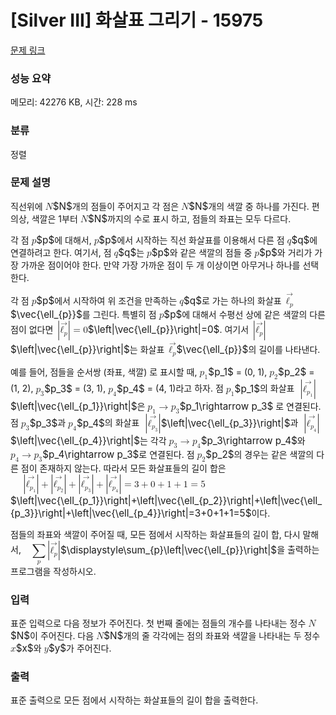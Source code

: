 # [Silver III] 화살표 그리기 - 15975 

[문제 링크](https://www.acmicpc.net/problem/15975) 

### 성능 요약

메모리: 42276 KB, 시간: 228 ms

### 분류

정렬

### 문제 설명

<p>직선위에 <mjx-container class="MathJax" jax="CHTML" style="font-size: 109%; position: relative;"><mjx-math class="MJX-TEX" aria-hidden="true"><mjx-mi class="mjx-i"><mjx-c class="mjx-c1D441 TEX-I"></mjx-c></mjx-mi></mjx-math><mjx-assistive-mml unselectable="on" display="inline"><math xmlns="http://www.w3.org/1998/Math/MathML"><mi>N</mi></math></mjx-assistive-mml><span aria-hidden="true" class="no-mathjax mjx-copytext">$N$</span></mjx-container>개의 점들이 주어지고 각 점은 <mjx-container class="MathJax" jax="CHTML" style="font-size: 109%; position: relative;"><mjx-math class="MJX-TEX" aria-hidden="true"><mjx-mi class="mjx-i"><mjx-c class="mjx-c1D441 TEX-I"></mjx-c></mjx-mi></mjx-math><mjx-assistive-mml unselectable="on" display="inline"><math xmlns="http://www.w3.org/1998/Math/MathML"><mi>N</mi></math></mjx-assistive-mml><span aria-hidden="true" class="no-mathjax mjx-copytext">$N$</span></mjx-container>개의 색깔 중 하나를 가진다. 편의상, 색깔은 1부터 <mjx-container class="MathJax" jax="CHTML" style="font-size: 109%; position: relative;"><mjx-math class="MJX-TEX" aria-hidden="true"><mjx-mi class="mjx-i"><mjx-c class="mjx-c1D441 TEX-I"></mjx-c></mjx-mi></mjx-math><mjx-assistive-mml unselectable="on" display="inline"><math xmlns="http://www.w3.org/1998/Math/MathML"><mi>N</mi></math></mjx-assistive-mml><span aria-hidden="true" class="no-mathjax mjx-copytext">$N$</span></mjx-container>까지의 수로 표시 하고, 점들의 좌표는 모두 다르다.</p>

<p>각 점 <mjx-container class="MathJax" jax="CHTML" style="font-size: 109%; position: relative;"><mjx-math class="MJX-TEX" aria-hidden="true"><mjx-mi class="mjx-i"><mjx-c class="mjx-c1D45D TEX-I"></mjx-c></mjx-mi></mjx-math><mjx-assistive-mml unselectable="on" display="inline"><math xmlns="http://www.w3.org/1998/Math/MathML"><mi>p</mi></math></mjx-assistive-mml><span aria-hidden="true" class="no-mathjax mjx-copytext">$p$</span></mjx-container>에 대해서, <mjx-container class="MathJax" jax="CHTML" style="font-size: 109%; position: relative;"><mjx-math class="MJX-TEX" aria-hidden="true"><mjx-mi class="mjx-i"><mjx-c class="mjx-c1D45D TEX-I"></mjx-c></mjx-mi></mjx-math><mjx-assistive-mml unselectable="on" display="inline"><math xmlns="http://www.w3.org/1998/Math/MathML"><mi>p</mi></math></mjx-assistive-mml><span aria-hidden="true" class="no-mathjax mjx-copytext">$p$</span></mjx-container>에서 시작하는 직선 화살표를 이용해서 다른 점 <mjx-container class="MathJax" jax="CHTML" style="font-size: 109%; position: relative;"><mjx-math class="MJX-TEX" aria-hidden="true"><mjx-mi class="mjx-i"><mjx-c class="mjx-c1D45E TEX-I"></mjx-c></mjx-mi></mjx-math><mjx-assistive-mml unselectable="on" display="inline"><math xmlns="http://www.w3.org/1998/Math/MathML"><mi>q</mi></math></mjx-assistive-mml><span aria-hidden="true" class="no-mathjax mjx-copytext">$q$</span></mjx-container>에 연결하려고 한다. 여기서, 점 <mjx-container class="MathJax" jax="CHTML" style="font-size: 109%; position: relative;"><mjx-math class="MJX-TEX" aria-hidden="true"><mjx-mi class="mjx-i"><mjx-c class="mjx-c1D45E TEX-I"></mjx-c></mjx-mi></mjx-math><mjx-assistive-mml unselectable="on" display="inline"><math xmlns="http://www.w3.org/1998/Math/MathML"><mi>q</mi></math></mjx-assistive-mml><span aria-hidden="true" class="no-mathjax mjx-copytext">$q$</span></mjx-container>는 <mjx-container class="MathJax" jax="CHTML" style="font-size: 109%; position: relative;"><mjx-math class="MJX-TEX" aria-hidden="true"><mjx-mi class="mjx-i"><mjx-c class="mjx-c1D45D TEX-I"></mjx-c></mjx-mi></mjx-math><mjx-assistive-mml unselectable="on" display="inline"><math xmlns="http://www.w3.org/1998/Math/MathML"><mi>p</mi></math></mjx-assistive-mml><span aria-hidden="true" class="no-mathjax mjx-copytext">$p$</span></mjx-container>와 같은 색깔의 점들 중 <mjx-container class="MathJax" jax="CHTML" style="font-size: 109%; position: relative;"><mjx-math class="MJX-TEX" aria-hidden="true"><mjx-mi class="mjx-i"><mjx-c class="mjx-c1D45D TEX-I"></mjx-c></mjx-mi></mjx-math><mjx-assistive-mml unselectable="on" display="inline"><math xmlns="http://www.w3.org/1998/Math/MathML"><mi>p</mi></math></mjx-assistive-mml><span aria-hidden="true" class="no-mathjax mjx-copytext">$p$</span></mjx-container>와 거리가 가장 가까운 점이어야 한다. 만약 가장 가까운 점이 두 개 이상이면 아무거나 하나를 선택한다.</p>

<p>각 점 <mjx-container class="MathJax" jax="CHTML" style="font-size: 109%; position: relative;"><mjx-math class="MJX-TEX" aria-hidden="true"><mjx-mi class="mjx-i"><mjx-c class="mjx-c1D45D TEX-I"></mjx-c></mjx-mi></mjx-math><mjx-assistive-mml unselectable="on" display="inline"><math xmlns="http://www.w3.org/1998/Math/MathML"><mi>p</mi></math></mjx-assistive-mml><span aria-hidden="true" class="no-mathjax mjx-copytext">$p$</span></mjx-container>에서 시작하여 위 조건을 만족하는 <mjx-container class="MathJax" jax="CHTML" style="font-size: 109%; position: relative;"><mjx-math class="MJX-TEX" aria-hidden="true"><mjx-mi class="mjx-i"><mjx-c class="mjx-c1D45E TEX-I"></mjx-c></mjx-mi></mjx-math><mjx-assistive-mml unselectable="on" display="inline"><math xmlns="http://www.w3.org/1998/Math/MathML"><mi>q</mi></math></mjx-assistive-mml><span aria-hidden="true" class="no-mathjax mjx-copytext">$q$</span></mjx-container>로 가는 하나의 화살표 <mjx-container class="MathJax" jax="CHTML" style="font-size: 109%; position: relative;"><mjx-math class="MJX-TEX" aria-hidden="true"><mjx-texatom texclass="ORD"><mjx-mover><mjx-over style="padding-bottom: 0.105em; padding-left: 0.428em; margin-bottom: -0.516em;"><mjx-mo class="mjx-n" style="width: 0px; margin-left: -0.25em;"><mjx-c class="mjx-c20D7 TEX-V"></mjx-c></mjx-mo></mjx-over><mjx-base><mjx-msub><mjx-mi class="mjx-i"><mjx-c class="mjx-c2113"></mjx-c></mjx-mi><mjx-script style="vertical-align: -0.15em;"><mjx-texatom size="s" texclass="ORD"><mjx-mi class="mjx-i"><mjx-c class="mjx-c1D45D TEX-I"></mjx-c></mjx-mi></mjx-texatom></mjx-script></mjx-msub></mjx-base></mjx-mover></mjx-texatom></mjx-math><mjx-assistive-mml unselectable="on" display="inline"><math xmlns="http://www.w3.org/1998/Math/MathML"><mrow data-mjx-texclass="ORD"><mover><msub><mi>ℓ</mi><mrow data-mjx-texclass="ORD"><mi>p</mi></mrow></msub><mo stretchy="false">→</mo></mover></mrow></math></mjx-assistive-mml><span aria-hidden="true" class="no-mathjax mjx-copytext">$\vec{\ell_{p}}$</span></mjx-container>를 그린다. 특별히 점 <mjx-container class="MathJax" jax="CHTML" style="font-size: 109%; position: relative;"><mjx-math class="MJX-TEX" aria-hidden="true"><mjx-mi class="mjx-i"><mjx-c class="mjx-c1D45D TEX-I"></mjx-c></mjx-mi></mjx-math><mjx-assistive-mml unselectable="on" display="inline"><math xmlns="http://www.w3.org/1998/Math/MathML"><mi>p</mi></math></mjx-assistive-mml><span aria-hidden="true" class="no-mathjax mjx-copytext">$p$</span></mjx-container>에 대해서 수평선 상에 같은 색깔의 다른 점이 없다면 <mjx-container class="MathJax" jax="CHTML" style="font-size: 109%; position: relative;"><mjx-math class="MJX-TEX" aria-hidden="true"><mjx-mrow><mjx-mo class="mjx-n"><mjx-stretchy-v class="mjx-c7C" style="height: 1.716em; vertical-align: -0.608em;"><mjx-ext><mjx-c></mjx-c></mjx-ext><mjx-mark></mjx-mark></mjx-stretchy-v></mjx-mo><mjx-texatom texclass="ORD"><mjx-mover><mjx-over style="padding-bottom: 0.105em; padding-left: 0.428em; margin-bottom: -0.516em;"><mjx-mo class="mjx-n" style="width: 0px; margin-left: -0.25em;"><mjx-c class="mjx-c20D7 TEX-V"></mjx-c></mjx-mo></mjx-over><mjx-base><mjx-msub><mjx-mi class="mjx-i"><mjx-c class="mjx-c2113"></mjx-c></mjx-mi><mjx-script style="vertical-align: -0.15em;"><mjx-texatom size="s" texclass="ORD"><mjx-mi class="mjx-i"><mjx-c class="mjx-c1D45D TEX-I"></mjx-c></mjx-mi></mjx-texatom></mjx-script></mjx-msub></mjx-base></mjx-mover></mjx-texatom><mjx-mo class="mjx-n"><mjx-stretchy-v class="mjx-c7C" style="height: 1.716em; vertical-align: -0.608em;"><mjx-ext><mjx-c></mjx-c></mjx-ext><mjx-mark></mjx-mark></mjx-stretchy-v></mjx-mo></mjx-mrow><mjx-mo class="mjx-n" space="4"><mjx-c class="mjx-c3D"></mjx-c></mjx-mo><mjx-mn class="mjx-n" space="4"><mjx-c class="mjx-c30"></mjx-c></mjx-mn></mjx-math><mjx-assistive-mml unselectable="on" display="inline"><math xmlns="http://www.w3.org/1998/Math/MathML"><mrow data-mjx-texclass="INNER"><mo data-mjx-texclass="OPEN">|</mo><mrow data-mjx-texclass="ORD"><mover><msub><mi>ℓ</mi><mrow data-mjx-texclass="ORD"><mi>p</mi></mrow></msub><mo stretchy="false">→</mo></mover></mrow><mo data-mjx-texclass="CLOSE">|</mo></mrow><mo>=</mo><mn>0</mn></math></mjx-assistive-mml><span aria-hidden="true" class="no-mathjax mjx-copytext">$\left|\vec{\ell_{p}}\right|=0$</span></mjx-container>. 여기서 <mjx-container class="MathJax" jax="CHTML" style="font-size: 109%; position: relative;"><mjx-math class="MJX-TEX" aria-hidden="true"><mjx-mrow><mjx-mo class="mjx-n"><mjx-stretchy-v class="mjx-c7C" style="height: 1.716em; vertical-align: -0.608em;"><mjx-ext><mjx-c></mjx-c></mjx-ext><mjx-mark></mjx-mark></mjx-stretchy-v></mjx-mo><mjx-texatom texclass="ORD"><mjx-mover><mjx-over style="padding-bottom: 0.105em; padding-left: 0.428em; margin-bottom: -0.516em;"><mjx-mo class="mjx-n" style="width: 0px; margin-left: -0.25em;"><mjx-c class="mjx-c20D7 TEX-V"></mjx-c></mjx-mo></mjx-over><mjx-base><mjx-msub><mjx-mi class="mjx-i"><mjx-c class="mjx-c2113"></mjx-c></mjx-mi><mjx-script style="vertical-align: -0.15em;"><mjx-texatom size="s" texclass="ORD"><mjx-mi class="mjx-i"><mjx-c class="mjx-c1D45D TEX-I"></mjx-c></mjx-mi></mjx-texatom></mjx-script></mjx-msub></mjx-base></mjx-mover></mjx-texatom><mjx-mo class="mjx-n"><mjx-stretchy-v class="mjx-c7C" style="height: 1.716em; vertical-align: -0.608em;"><mjx-ext><mjx-c></mjx-c></mjx-ext><mjx-mark></mjx-mark></mjx-stretchy-v></mjx-mo></mjx-mrow></mjx-math><mjx-assistive-mml unselectable="on" display="inline"><math xmlns="http://www.w3.org/1998/Math/MathML"><mrow data-mjx-texclass="INNER"><mo data-mjx-texclass="OPEN">|</mo><mrow data-mjx-texclass="ORD"><mover><msub><mi>ℓ</mi><mrow data-mjx-texclass="ORD"><mi>p</mi></mrow></msub><mo stretchy="false">→</mo></mover></mrow><mo data-mjx-texclass="CLOSE">|</mo></mrow></math></mjx-assistive-mml><span aria-hidden="true" class="no-mathjax mjx-copytext">$\left|\vec{\ell_{p}}\right|$</span></mjx-container>는 화살표 <mjx-container class="MathJax" jax="CHTML" style="font-size: 109%; position: relative;"><mjx-math class="MJX-TEX" aria-hidden="true"><mjx-texatom texclass="ORD"><mjx-mover><mjx-over style="padding-bottom: 0.105em; padding-left: 0.428em; margin-bottom: -0.516em;"><mjx-mo class="mjx-n" style="width: 0px; margin-left: -0.25em;"><mjx-c class="mjx-c20D7 TEX-V"></mjx-c></mjx-mo></mjx-over><mjx-base><mjx-msub><mjx-mi class="mjx-i"><mjx-c class="mjx-c2113"></mjx-c></mjx-mi><mjx-script style="vertical-align: -0.15em;"><mjx-texatom size="s" texclass="ORD"><mjx-mi class="mjx-i"><mjx-c class="mjx-c1D45D TEX-I"></mjx-c></mjx-mi></mjx-texatom></mjx-script></mjx-msub></mjx-base></mjx-mover></mjx-texatom></mjx-math><mjx-assistive-mml unselectable="on" display="inline"><math xmlns="http://www.w3.org/1998/Math/MathML"><mrow data-mjx-texclass="ORD"><mover><msub><mi>ℓ</mi><mrow data-mjx-texclass="ORD"><mi>p</mi></mrow></msub><mo stretchy="false">→</mo></mover></mrow></math></mjx-assistive-mml><span aria-hidden="true" class="no-mathjax mjx-copytext">$\vec{\ell_{p}}$</span></mjx-container>의 길이를 나타낸다.</p>

<p>예를 들어, 점들을 순서쌍 (좌표, 색깔) 로 표시할 때, <mjx-container class="MathJax" jax="CHTML" style="font-size: 109%; position: relative;"><mjx-math class="MJX-TEX" aria-hidden="true"><mjx-msub><mjx-mi class="mjx-i"><mjx-c class="mjx-c1D45D TEX-I"></mjx-c></mjx-mi><mjx-script style="vertical-align: -0.15em;"><mjx-mn class="mjx-n" size="s"><mjx-c class="mjx-c31"></mjx-c></mjx-mn></mjx-script></mjx-msub></mjx-math><mjx-assistive-mml unselectable="on" display="inline"><math xmlns="http://www.w3.org/1998/Math/MathML"><msub><mi>p</mi><mn>1</mn></msub></math></mjx-assistive-mml><span aria-hidden="true" class="no-mathjax mjx-copytext">$p_1$</span></mjx-container> = (0, 1), <mjx-container class="MathJax" jax="CHTML" style="font-size: 109%; position: relative;"><mjx-math class="MJX-TEX" aria-hidden="true"><mjx-msub><mjx-mi class="mjx-i"><mjx-c class="mjx-c1D45D TEX-I"></mjx-c></mjx-mi><mjx-script style="vertical-align: -0.15em;"><mjx-mn class="mjx-n" size="s"><mjx-c class="mjx-c32"></mjx-c></mjx-mn></mjx-script></mjx-msub></mjx-math><mjx-assistive-mml unselectable="on" display="inline"><math xmlns="http://www.w3.org/1998/Math/MathML"><msub><mi>p</mi><mn>2</mn></msub></math></mjx-assistive-mml><span aria-hidden="true" class="no-mathjax mjx-copytext">$p_2$</span></mjx-container> = (1, 2), <mjx-container class="MathJax" jax="CHTML" style="font-size: 109%; position: relative;"><mjx-math class="MJX-TEX" aria-hidden="true"><mjx-msub><mjx-mi class="mjx-i"><mjx-c class="mjx-c1D45D TEX-I"></mjx-c></mjx-mi><mjx-script style="vertical-align: -0.15em;"><mjx-mn class="mjx-n" size="s"><mjx-c class="mjx-c33"></mjx-c></mjx-mn></mjx-script></mjx-msub></mjx-math><mjx-assistive-mml unselectable="on" display="inline"><math xmlns="http://www.w3.org/1998/Math/MathML"><msub><mi>p</mi><mn>3</mn></msub></math></mjx-assistive-mml><span aria-hidden="true" class="no-mathjax mjx-copytext">$p_3$</span></mjx-container> = (3, 1), <mjx-container class="MathJax" jax="CHTML" style="font-size: 109%; position: relative;"><mjx-math class="MJX-TEX" aria-hidden="true"><mjx-msub><mjx-mi class="mjx-i"><mjx-c class="mjx-c1D45D TEX-I"></mjx-c></mjx-mi><mjx-script style="vertical-align: -0.15em;"><mjx-mn class="mjx-n" size="s"><mjx-c class="mjx-c34"></mjx-c></mjx-mn></mjx-script></mjx-msub></mjx-math><mjx-assistive-mml unselectable="on" display="inline"><math xmlns="http://www.w3.org/1998/Math/MathML"><msub><mi>p</mi><mn>4</mn></msub></math></mjx-assistive-mml><span aria-hidden="true" class="no-mathjax mjx-copytext">$p_4$</span></mjx-container> = (4, 1)라고 하자. 점 <mjx-container class="MathJax" jax="CHTML" style="font-size: 109%; position: relative;"><mjx-math class="MJX-TEX" aria-hidden="true"><mjx-msub><mjx-mi class="mjx-i"><mjx-c class="mjx-c1D45D TEX-I"></mjx-c></mjx-mi><mjx-script style="vertical-align: -0.15em;"><mjx-mn class="mjx-n" size="s"><mjx-c class="mjx-c31"></mjx-c></mjx-mn></mjx-script></mjx-msub></mjx-math><mjx-assistive-mml unselectable="on" display="inline"><math xmlns="http://www.w3.org/1998/Math/MathML"><msub><mi>p</mi><mn>1</mn></msub></math></mjx-assistive-mml><span aria-hidden="true" class="no-mathjax mjx-copytext">$p_1$</span></mjx-container>의 화살표 <mjx-container class="MathJax" jax="CHTML" style="font-size: 109%; position: relative;"><mjx-math class="MJX-TEX" aria-hidden="true"><mjx-mrow><mjx-mo class="mjx-n"><mjx-stretchy-v class="mjx-c7C" style="height: 1.716em; vertical-align: -0.608em;"><mjx-ext><mjx-c></mjx-c></mjx-ext><mjx-mark></mjx-mark></mjx-stretchy-v></mjx-mo><mjx-texatom texclass="ORD"><mjx-mover><mjx-over style="padding-bottom: 0.105em; padding-left: 0.582em; margin-bottom: -0.516em;"><mjx-mo class="mjx-n" style="width: 0px; margin-left: -0.25em;"><mjx-c class="mjx-c20D7 TEX-V"></mjx-c></mjx-mo></mjx-over><mjx-base><mjx-msub><mjx-mi class="mjx-i"><mjx-c class="mjx-c2113"></mjx-c></mjx-mi><mjx-script style="vertical-align: -0.15em;"><mjx-texatom size="s" texclass="ORD"><mjx-msub><mjx-mi class="mjx-i"><mjx-c class="mjx-c1D45D TEX-I"></mjx-c></mjx-mi><mjx-script style="vertical-align: -0.15em;"><mjx-mn class="mjx-n" size="s"><mjx-c class="mjx-c31"></mjx-c></mjx-mn></mjx-script></mjx-msub></mjx-texatom></mjx-script></mjx-msub></mjx-base></mjx-mover></mjx-texatom><mjx-mo class="mjx-n"><mjx-stretchy-v class="mjx-c7C" style="height: 1.716em; vertical-align: -0.608em;"><mjx-ext><mjx-c></mjx-c></mjx-ext><mjx-mark></mjx-mark></mjx-stretchy-v></mjx-mo></mjx-mrow></mjx-math><mjx-assistive-mml unselectable="on" display="inline"><math xmlns="http://www.w3.org/1998/Math/MathML"><mrow data-mjx-texclass="INNER"><mo data-mjx-texclass="OPEN">|</mo><mrow data-mjx-texclass="ORD"><mover><msub><mi>ℓ</mi><mrow data-mjx-texclass="ORD"><msub><mi>p</mi><mn>1</mn></msub></mrow></msub><mo stretchy="false">→</mo></mover></mrow><mo data-mjx-texclass="CLOSE">|</mo></mrow></math></mjx-assistive-mml><span aria-hidden="true" class="no-mathjax mjx-copytext">$\left|\vec{\ell_{p_1}}\right|$</span></mjx-container>은 <mjx-container class="MathJax" jax="CHTML" style="font-size: 109%; position: relative;"><mjx-math class="MJX-TEX" aria-hidden="true"><mjx-msub><mjx-mi class="mjx-i"><mjx-c class="mjx-c1D45D TEX-I"></mjx-c></mjx-mi><mjx-script style="vertical-align: -0.15em;"><mjx-mn class="mjx-n" size="s"><mjx-c class="mjx-c31"></mjx-c></mjx-mn></mjx-script></mjx-msub><mjx-mo class="mjx-n" space="4"><mjx-c class="mjx-c2192"></mjx-c></mjx-mo><mjx-msub space="4"><mjx-mi class="mjx-i"><mjx-c class="mjx-c1D45D TEX-I"></mjx-c></mjx-mi><mjx-script style="vertical-align: -0.15em;"><mjx-mn class="mjx-n" size="s"><mjx-c class="mjx-c33"></mjx-c></mjx-mn></mjx-script></mjx-msub></mjx-math><mjx-assistive-mml unselectable="on" display="inline"><math xmlns="http://www.w3.org/1998/Math/MathML"><msub><mi>p</mi><mn>1</mn></msub><mo stretchy="false">→</mo><msub><mi>p</mi><mn>3</mn></msub></math></mjx-assistive-mml><span aria-hidden="true" class="no-mathjax mjx-copytext">$p_1\rightarrow p_3$</span></mjx-container> 로 연결된다. 점 <mjx-container class="MathJax" jax="CHTML" style="font-size: 109%; position: relative;"><mjx-math class="MJX-TEX" aria-hidden="true"><mjx-msub><mjx-mi class="mjx-i"><mjx-c class="mjx-c1D45D TEX-I"></mjx-c></mjx-mi><mjx-script style="vertical-align: -0.15em;"><mjx-mn class="mjx-n" size="s"><mjx-c class="mjx-c33"></mjx-c></mjx-mn></mjx-script></mjx-msub></mjx-math><mjx-assistive-mml unselectable="on" display="inline"><math xmlns="http://www.w3.org/1998/Math/MathML"><msub><mi>p</mi><mn>3</mn></msub></math></mjx-assistive-mml><span aria-hidden="true" class="no-mathjax mjx-copytext">$p_3$</span></mjx-container>과 <mjx-container class="MathJax" jax="CHTML" style="font-size: 109%; position: relative;"><mjx-math class="MJX-TEX" aria-hidden="true"><mjx-msub><mjx-mi class="mjx-i"><mjx-c class="mjx-c1D45D TEX-I"></mjx-c></mjx-mi><mjx-script style="vertical-align: -0.15em;"><mjx-mn class="mjx-n" size="s"><mjx-c class="mjx-c34"></mjx-c></mjx-mn></mjx-script></mjx-msub></mjx-math><mjx-assistive-mml unselectable="on" display="inline"><math xmlns="http://www.w3.org/1998/Math/MathML"><msub><mi>p</mi><mn>4</mn></msub></math></mjx-assistive-mml><span aria-hidden="true" class="no-mathjax mjx-copytext">$p_4$</span></mjx-container>의 화살표 <mjx-container class="MathJax" jax="CHTML" style="font-size: 109%; position: relative;"><mjx-math class="MJX-TEX" aria-hidden="true"><mjx-mrow><mjx-mo class="mjx-n"><mjx-stretchy-v class="mjx-c7C" style="height: 1.716em; vertical-align: -0.608em;"><mjx-ext><mjx-c></mjx-c></mjx-ext><mjx-mark></mjx-mark></mjx-stretchy-v></mjx-mo><mjx-texatom texclass="ORD"><mjx-mover><mjx-over style="padding-bottom: 0.105em; padding-left: 0.582em; margin-bottom: -0.516em;"><mjx-mo class="mjx-n" style="width: 0px; margin-left: -0.25em;"><mjx-c class="mjx-c20D7 TEX-V"></mjx-c></mjx-mo></mjx-over><mjx-base><mjx-msub><mjx-mi class="mjx-i"><mjx-c class="mjx-c2113"></mjx-c></mjx-mi><mjx-script style="vertical-align: -0.15em;"><mjx-texatom size="s" texclass="ORD"><mjx-msub><mjx-mi class="mjx-i"><mjx-c class="mjx-c1D45D TEX-I"></mjx-c></mjx-mi><mjx-script style="vertical-align: -0.15em;"><mjx-mn class="mjx-n" size="s"><mjx-c class="mjx-c33"></mjx-c></mjx-mn></mjx-script></mjx-msub></mjx-texatom></mjx-script></mjx-msub></mjx-base></mjx-mover></mjx-texatom><mjx-mo class="mjx-n"><mjx-stretchy-v class="mjx-c7C" style="height: 1.716em; vertical-align: -0.608em;"><mjx-ext><mjx-c></mjx-c></mjx-ext><mjx-mark></mjx-mark></mjx-stretchy-v></mjx-mo></mjx-mrow></mjx-math><mjx-assistive-mml unselectable="on" display="inline"><math xmlns="http://www.w3.org/1998/Math/MathML"><mrow data-mjx-texclass="INNER"><mo data-mjx-texclass="OPEN">|</mo><mrow data-mjx-texclass="ORD"><mover><msub><mi>ℓ</mi><mrow data-mjx-texclass="ORD"><msub><mi>p</mi><mn>3</mn></msub></mrow></msub><mo stretchy="false">→</mo></mover></mrow><mo data-mjx-texclass="CLOSE">|</mo></mrow></math></mjx-assistive-mml><span aria-hidden="true" class="no-mathjax mjx-copytext">$\left|\vec{\ell_{p_3}}\right|$</span></mjx-container>과 <mjx-container class="MathJax" jax="CHTML" style="font-size: 109%; position: relative;"><mjx-math class="MJX-TEX" aria-hidden="true"><mjx-mrow><mjx-mo class="mjx-n"><mjx-stretchy-v class="mjx-c7C" style="height: 1.716em; vertical-align: -0.608em;"><mjx-ext><mjx-c></mjx-c></mjx-ext><mjx-mark></mjx-mark></mjx-stretchy-v></mjx-mo><mjx-texatom texclass="ORD"><mjx-mover><mjx-over style="padding-bottom: 0.105em; padding-left: 0.582em; margin-bottom: -0.516em;"><mjx-mo class="mjx-n" style="width: 0px; margin-left: -0.25em;"><mjx-c class="mjx-c20D7 TEX-V"></mjx-c></mjx-mo></mjx-over><mjx-base><mjx-msub><mjx-mi class="mjx-i"><mjx-c class="mjx-c2113"></mjx-c></mjx-mi><mjx-script style="vertical-align: -0.15em;"><mjx-texatom size="s" texclass="ORD"><mjx-msub><mjx-mi class="mjx-i"><mjx-c class="mjx-c1D45D TEX-I"></mjx-c></mjx-mi><mjx-script style="vertical-align: -0.15em;"><mjx-mn class="mjx-n" size="s"><mjx-c class="mjx-c34"></mjx-c></mjx-mn></mjx-script></mjx-msub></mjx-texatom></mjx-script></mjx-msub></mjx-base></mjx-mover></mjx-texatom><mjx-mo class="mjx-n"><mjx-stretchy-v class="mjx-c7C" style="height: 1.716em; vertical-align: -0.608em;"><mjx-ext><mjx-c></mjx-c></mjx-ext><mjx-mark></mjx-mark></mjx-stretchy-v></mjx-mo></mjx-mrow></mjx-math><mjx-assistive-mml unselectable="on" display="inline"><math xmlns="http://www.w3.org/1998/Math/MathML"><mrow data-mjx-texclass="INNER"><mo data-mjx-texclass="OPEN">|</mo><mrow data-mjx-texclass="ORD"><mover><msub><mi>ℓ</mi><mrow data-mjx-texclass="ORD"><msub><mi>p</mi><mn>4</mn></msub></mrow></msub><mo stretchy="false">→</mo></mover></mrow><mo data-mjx-texclass="CLOSE">|</mo></mrow></math></mjx-assistive-mml><span aria-hidden="true" class="no-mathjax mjx-copytext">$\left|\vec{\ell_{p_4}}\right|$</span></mjx-container>는 각각 <mjx-container class="MathJax" jax="CHTML" style="font-size: 109%; position: relative;"><mjx-math class="MJX-TEX" aria-hidden="true"><mjx-msub><mjx-mi class="mjx-i"><mjx-c class="mjx-c1D45D TEX-I"></mjx-c></mjx-mi><mjx-script style="vertical-align: -0.15em;"><mjx-mn class="mjx-n" size="s"><mjx-c class="mjx-c33"></mjx-c></mjx-mn></mjx-script></mjx-msub><mjx-mo class="mjx-n" space="4"><mjx-c class="mjx-c2192"></mjx-c></mjx-mo><mjx-msub space="4"><mjx-mi class="mjx-i"><mjx-c class="mjx-c1D45D TEX-I"></mjx-c></mjx-mi><mjx-script style="vertical-align: -0.15em;"><mjx-mn class="mjx-n" size="s"><mjx-c class="mjx-c34"></mjx-c></mjx-mn></mjx-script></mjx-msub></mjx-math><mjx-assistive-mml unselectable="on" display="inline"><math xmlns="http://www.w3.org/1998/Math/MathML"><msub><mi>p</mi><mn>3</mn></msub><mo stretchy="false">→</mo><msub><mi>p</mi><mn>4</mn></msub></math></mjx-assistive-mml><span aria-hidden="true" class="no-mathjax mjx-copytext">$p_3\rightarrow p_4$</span></mjx-container>와 <mjx-container class="MathJax" jax="CHTML" style="font-size: 109%; position: relative;"><mjx-math class="MJX-TEX" aria-hidden="true"><mjx-msub><mjx-mi class="mjx-i"><mjx-c class="mjx-c1D45D TEX-I"></mjx-c></mjx-mi><mjx-script style="vertical-align: -0.15em;"><mjx-mn class="mjx-n" size="s"><mjx-c class="mjx-c34"></mjx-c></mjx-mn></mjx-script></mjx-msub><mjx-mo class="mjx-n" space="4"><mjx-c class="mjx-c2192"></mjx-c></mjx-mo><mjx-msub space="4"><mjx-mi class="mjx-i"><mjx-c class="mjx-c1D45D TEX-I"></mjx-c></mjx-mi><mjx-script style="vertical-align: -0.15em;"><mjx-mn class="mjx-n" size="s"><mjx-c class="mjx-c33"></mjx-c></mjx-mn></mjx-script></mjx-msub></mjx-math><mjx-assistive-mml unselectable="on" display="inline"><math xmlns="http://www.w3.org/1998/Math/MathML"><msub><mi>p</mi><mn>4</mn></msub><mo stretchy="false">→</mo><msub><mi>p</mi><mn>3</mn></msub></math></mjx-assistive-mml><span aria-hidden="true" class="no-mathjax mjx-copytext">$p_4\rightarrow p_3$</span></mjx-container>로 연결된다. 점 <mjx-container class="MathJax" jax="CHTML" style="font-size: 109%; position: relative;"><mjx-math class="MJX-TEX" aria-hidden="true"><mjx-msub><mjx-mi class="mjx-i"><mjx-c class="mjx-c1D45D TEX-I"></mjx-c></mjx-mi><mjx-script style="vertical-align: -0.15em;"><mjx-mn class="mjx-n" size="s"><mjx-c class="mjx-c32"></mjx-c></mjx-mn></mjx-script></mjx-msub></mjx-math><mjx-assistive-mml unselectable="on" display="inline"><math xmlns="http://www.w3.org/1998/Math/MathML"><msub><mi>p</mi><mn>2</mn></msub></math></mjx-assistive-mml><span aria-hidden="true" class="no-mathjax mjx-copytext">$p_2$</span></mjx-container>의 경우는 같은 색깔의 다른 점이 존재하지 않는다. 따라서 모든 화살표들의 길이 합은 <mjx-container class="MathJax" jax="CHTML" style="font-size: 109%; position: relative;"><mjx-math class="MJX-TEX" aria-hidden="true"><mjx-mrow><mjx-mo class="mjx-n"><mjx-stretchy-v class="mjx-c7C" style="height: 1.716em; vertical-align: -0.608em;"><mjx-ext><mjx-c></mjx-c></mjx-ext><mjx-mark></mjx-mark></mjx-stretchy-v></mjx-mo><mjx-texatom texclass="ORD"><mjx-mover><mjx-over style="padding-bottom: 0.105em; padding-left: 0.582em; margin-bottom: -0.516em;"><mjx-mo class="mjx-n" style="width: 0px; margin-left: -0.25em;"><mjx-c class="mjx-c20D7 TEX-V"></mjx-c></mjx-mo></mjx-over><mjx-base><mjx-msub><mjx-mi class="mjx-i"><mjx-c class="mjx-c2113"></mjx-c></mjx-mi><mjx-script style="vertical-align: -0.15em;"><mjx-texatom size="s" texclass="ORD"><mjx-msub><mjx-mi class="mjx-i"><mjx-c class="mjx-c1D45D TEX-I"></mjx-c></mjx-mi><mjx-script style="vertical-align: -0.15em;"><mjx-mn class="mjx-n" size="s"><mjx-c class="mjx-c31"></mjx-c></mjx-mn></mjx-script></mjx-msub></mjx-texatom></mjx-script></mjx-msub></mjx-base></mjx-mover></mjx-texatom><mjx-mo class="mjx-n"><mjx-stretchy-v class="mjx-c7C" style="height: 1.716em; vertical-align: -0.608em;"><mjx-ext><mjx-c></mjx-c></mjx-ext><mjx-mark></mjx-mark></mjx-stretchy-v></mjx-mo></mjx-mrow><mjx-mo class="mjx-n" space="3"><mjx-c class="mjx-c2B"></mjx-c></mjx-mo><mjx-mrow space="3"><mjx-mo class="mjx-n"><mjx-stretchy-v class="mjx-c7C" style="height: 1.716em; vertical-align: -0.608em;"><mjx-ext><mjx-c></mjx-c></mjx-ext><mjx-mark></mjx-mark></mjx-stretchy-v></mjx-mo><mjx-texatom texclass="ORD"><mjx-mover><mjx-over style="padding-bottom: 0.105em; padding-left: 0.582em; margin-bottom: -0.516em;"><mjx-mo class="mjx-n" style="width: 0px; margin-left: -0.25em;"><mjx-c class="mjx-c20D7 TEX-V"></mjx-c></mjx-mo></mjx-over><mjx-base><mjx-msub><mjx-mi class="mjx-i"><mjx-c class="mjx-c2113"></mjx-c></mjx-mi><mjx-script style="vertical-align: -0.15em;"><mjx-texatom size="s" texclass="ORD"><mjx-msub><mjx-mi class="mjx-i"><mjx-c class="mjx-c1D45D TEX-I"></mjx-c></mjx-mi><mjx-script style="vertical-align: -0.15em;"><mjx-mn class="mjx-n" size="s"><mjx-c class="mjx-c32"></mjx-c></mjx-mn></mjx-script></mjx-msub></mjx-texatom></mjx-script></mjx-msub></mjx-base></mjx-mover></mjx-texatom><mjx-mo class="mjx-n"><mjx-stretchy-v class="mjx-c7C" style="height: 1.716em; vertical-align: -0.608em;"><mjx-ext><mjx-c></mjx-c></mjx-ext><mjx-mark></mjx-mark></mjx-stretchy-v></mjx-mo></mjx-mrow><mjx-mo class="mjx-n" space="3"><mjx-c class="mjx-c2B"></mjx-c></mjx-mo><mjx-mrow space="3"><mjx-mo class="mjx-n"><mjx-stretchy-v class="mjx-c7C" style="height: 1.716em; vertical-align: -0.608em;"><mjx-ext><mjx-c></mjx-c></mjx-ext><mjx-mark></mjx-mark></mjx-stretchy-v></mjx-mo><mjx-texatom texclass="ORD"><mjx-mover><mjx-over style="padding-bottom: 0.105em; padding-left: 0.582em; margin-bottom: -0.516em;"><mjx-mo class="mjx-n" style="width: 0px; margin-left: -0.25em;"><mjx-c class="mjx-c20D7 TEX-V"></mjx-c></mjx-mo></mjx-over><mjx-base><mjx-msub><mjx-mi class="mjx-i"><mjx-c class="mjx-c2113"></mjx-c></mjx-mi><mjx-script style="vertical-align: -0.15em;"><mjx-texatom size="s" texclass="ORD"><mjx-msub><mjx-mi class="mjx-i"><mjx-c class="mjx-c1D45D TEX-I"></mjx-c></mjx-mi><mjx-script style="vertical-align: -0.15em;"><mjx-mn class="mjx-n" size="s"><mjx-c class="mjx-c33"></mjx-c></mjx-mn></mjx-script></mjx-msub></mjx-texatom></mjx-script></mjx-msub></mjx-base></mjx-mover></mjx-texatom><mjx-mo class="mjx-n"><mjx-stretchy-v class="mjx-c7C" style="height: 1.716em; vertical-align: -0.608em;"><mjx-ext><mjx-c></mjx-c></mjx-ext><mjx-mark></mjx-mark></mjx-stretchy-v></mjx-mo></mjx-mrow><mjx-mo class="mjx-n" space="3"><mjx-c class="mjx-c2B"></mjx-c></mjx-mo><mjx-mrow space="3"><mjx-mo class="mjx-n"><mjx-stretchy-v class="mjx-c7C" style="height: 1.716em; vertical-align: -0.608em;"><mjx-ext><mjx-c></mjx-c></mjx-ext><mjx-mark></mjx-mark></mjx-stretchy-v></mjx-mo><mjx-texatom texclass="ORD"><mjx-mover><mjx-over style="padding-bottom: 0.105em; padding-left: 0.582em; margin-bottom: -0.516em;"><mjx-mo class="mjx-n" style="width: 0px; margin-left: -0.25em;"><mjx-c class="mjx-c20D7 TEX-V"></mjx-c></mjx-mo></mjx-over><mjx-base><mjx-msub><mjx-mi class="mjx-i"><mjx-c class="mjx-c2113"></mjx-c></mjx-mi><mjx-script style="vertical-align: -0.15em;"><mjx-texatom size="s" texclass="ORD"><mjx-msub><mjx-mi class="mjx-i"><mjx-c class="mjx-c1D45D TEX-I"></mjx-c></mjx-mi><mjx-script style="vertical-align: -0.15em;"><mjx-mn class="mjx-n" size="s"><mjx-c class="mjx-c34"></mjx-c></mjx-mn></mjx-script></mjx-msub></mjx-texatom></mjx-script></mjx-msub></mjx-base></mjx-mover></mjx-texatom><mjx-mo class="mjx-n"><mjx-stretchy-v class="mjx-c7C" style="height: 1.716em; vertical-align: -0.608em;"><mjx-ext><mjx-c></mjx-c></mjx-ext><mjx-mark></mjx-mark></mjx-stretchy-v></mjx-mo></mjx-mrow><mjx-mo class="mjx-n" space="4"><mjx-c class="mjx-c3D"></mjx-c></mjx-mo><mjx-mn class="mjx-n" space="4"><mjx-c class="mjx-c33"></mjx-c></mjx-mn><mjx-mo class="mjx-n" space="3"><mjx-c class="mjx-c2B"></mjx-c></mjx-mo><mjx-mn class="mjx-n" space="3"><mjx-c class="mjx-c30"></mjx-c></mjx-mn><mjx-mo class="mjx-n" space="3"><mjx-c class="mjx-c2B"></mjx-c></mjx-mo><mjx-mn class="mjx-n" space="3"><mjx-c class="mjx-c31"></mjx-c></mjx-mn><mjx-mo class="mjx-n" space="3"><mjx-c class="mjx-c2B"></mjx-c></mjx-mo><mjx-mn class="mjx-n" space="3"><mjx-c class="mjx-c31"></mjx-c></mjx-mn><mjx-mo class="mjx-n" space="4"><mjx-c class="mjx-c3D"></mjx-c></mjx-mo><mjx-mn class="mjx-n" space="4"><mjx-c class="mjx-c35"></mjx-c></mjx-mn></mjx-math><mjx-assistive-mml unselectable="on" display="inline"><math xmlns="http://www.w3.org/1998/Math/MathML"><mrow data-mjx-texclass="INNER"><mo data-mjx-texclass="OPEN">|</mo><mrow data-mjx-texclass="ORD"><mover><msub><mi>ℓ</mi><mrow data-mjx-texclass="ORD"><msub><mi>p</mi><mn>1</mn></msub></mrow></msub><mo stretchy="false">→</mo></mover></mrow><mo data-mjx-texclass="CLOSE">|</mo></mrow><mo>+</mo><mrow data-mjx-texclass="INNER"><mo data-mjx-texclass="OPEN">|</mo><mrow data-mjx-texclass="ORD"><mover><msub><mi>ℓ</mi><mrow data-mjx-texclass="ORD"><msub><mi>p</mi><mn>2</mn></msub></mrow></msub><mo stretchy="false">→</mo></mover></mrow><mo data-mjx-texclass="CLOSE">|</mo></mrow><mo>+</mo><mrow data-mjx-texclass="INNER"><mo data-mjx-texclass="OPEN">|</mo><mrow data-mjx-texclass="ORD"><mover><msub><mi>ℓ</mi><mrow data-mjx-texclass="ORD"><msub><mi>p</mi><mn>3</mn></msub></mrow></msub><mo stretchy="false">→</mo></mover></mrow><mo data-mjx-texclass="CLOSE">|</mo></mrow><mo>+</mo><mrow data-mjx-texclass="INNER"><mo data-mjx-texclass="OPEN">|</mo><mrow data-mjx-texclass="ORD"><mover><msub><mi>ℓ</mi><mrow data-mjx-texclass="ORD"><msub><mi>p</mi><mn>4</mn></msub></mrow></msub><mo stretchy="false">→</mo></mover></mrow><mo data-mjx-texclass="CLOSE">|</mo></mrow><mo>=</mo><mn>3</mn><mo>+</mo><mn>0</mn><mo>+</mo><mn>1</mn><mo>+</mo><mn>1</mn><mo>=</mo><mn>5</mn></math></mjx-assistive-mml><span aria-hidden="true" class="no-mathjax mjx-copytext">$\left|\vec{\ell_{p_1}}\right|+\left|\vec{\ell_{p_2}}\right|+\left|\vec{\ell_{p_3}}\right|+\left|\vec{\ell_{p_4}}\right|=3+0+1+1=5$</span></mjx-container>이다.</p>

<p>점들의 좌표와 색깔이 주어질 때, 모든 점에서 시작하는 화살표들의 길이 합, 다시 말해서, <mjx-container class="MathJax" jax="CHTML" style="font-size: 109%; position: relative;"><mjx-math class="MJX-TEX" aria-hidden="true"><mjx-mstyle><mjx-munder><mjx-row><mjx-base><mjx-mo class="mjx-lop"><mjx-c class="mjx-c2211 TEX-S2"></mjx-c></mjx-mo></mjx-base></mjx-row><mjx-row><mjx-under style="padding-top: 0.287em; padding-left: 0.544em;"><mjx-texatom size="s" texclass="ORD"><mjx-mi class="mjx-i"><mjx-c class="mjx-c1D45D TEX-I"></mjx-c></mjx-mi></mjx-texatom></mjx-under></mjx-row></mjx-munder><mjx-mrow space="2"><mjx-mo class="mjx-n"><mjx-stretchy-v class="mjx-c7C" style="height: 1.716em; vertical-align: -0.608em;"><mjx-ext><mjx-c></mjx-c></mjx-ext><mjx-mark></mjx-mark></mjx-stretchy-v></mjx-mo><mjx-texatom texclass="ORD"><mjx-mover><mjx-over style="padding-bottom: 0.105em; padding-left: 0.428em; margin-bottom: -0.516em;"><mjx-mo class="mjx-n" style="width: 0px; margin-left: -0.25em;"><mjx-c class="mjx-c20D7 TEX-V"></mjx-c></mjx-mo></mjx-over><mjx-base><mjx-msub><mjx-mi class="mjx-i"><mjx-c class="mjx-c2113"></mjx-c></mjx-mi><mjx-script style="vertical-align: -0.15em;"><mjx-texatom size="s" texclass="ORD"><mjx-mi class="mjx-i"><mjx-c class="mjx-c1D45D TEX-I"></mjx-c></mjx-mi></mjx-texatom></mjx-script></mjx-msub></mjx-base></mjx-mover></mjx-texatom><mjx-mo class="mjx-n"><mjx-stretchy-v class="mjx-c7C" style="height: 1.716em; vertical-align: -0.608em;"><mjx-ext><mjx-c></mjx-c></mjx-ext><mjx-mark></mjx-mark></mjx-stretchy-v></mjx-mo></mjx-mrow></mjx-mstyle></mjx-math><mjx-assistive-mml unselectable="on" display="inline"><math xmlns="http://www.w3.org/1998/Math/MathML"><mstyle displaystyle="true" scriptlevel="0"><munder><mo data-mjx-texclass="OP">∑</mo><mrow data-mjx-texclass="ORD"><mi>p</mi></mrow></munder><mrow data-mjx-texclass="INNER"><mo data-mjx-texclass="OPEN">|</mo><mrow data-mjx-texclass="ORD"><mover><msub><mi>ℓ</mi><mrow data-mjx-texclass="ORD"><mi>p</mi></mrow></msub><mo stretchy="false">→</mo></mover></mrow><mo data-mjx-texclass="CLOSE">|</mo></mrow></mstyle></math></mjx-assistive-mml><span aria-hidden="true" class="no-mathjax mjx-copytext">$\displaystyle\sum_{p}\left|\vec{\ell_{p}}\right|$</span></mjx-container>을 출력하는 프로그램을 작성하시오.</p>

### 입력 

 <p>표준 입력으로 다음 정보가 주어진다. 첫 번째 줄에는 점들의 개수를 나타내는 정수 <mjx-container class="MathJax" jax="CHTML" style="font-size: 109%; position: relative;"><mjx-math class="MJX-TEX" aria-hidden="true"><mjx-mi class="mjx-i"><mjx-c class="mjx-c1D441 TEX-I"></mjx-c></mjx-mi></mjx-math><mjx-assistive-mml unselectable="on" display="inline"><math xmlns="http://www.w3.org/1998/Math/MathML"><mi>N</mi></math></mjx-assistive-mml><span aria-hidden="true" class="no-mathjax mjx-copytext">$N$</span></mjx-container>이 주어진다. 다음 <mjx-container class="MathJax" jax="CHTML" style="font-size: 109%; position: relative;"><mjx-math class="MJX-TEX" aria-hidden="true"><mjx-mi class="mjx-i"><mjx-c class="mjx-c1D441 TEX-I"></mjx-c></mjx-mi></mjx-math><mjx-assistive-mml unselectable="on" display="inline"><math xmlns="http://www.w3.org/1998/Math/MathML"><mi>N</mi></math></mjx-assistive-mml><span aria-hidden="true" class="no-mathjax mjx-copytext">$N$</span></mjx-container>개의 줄 각각에는 점의 좌표와 색깔을 나타내는 두 정수 <mjx-container class="MathJax" jax="CHTML" style="font-size: 109%; position: relative;"><mjx-math class="MJX-TEX" aria-hidden="true"><mjx-mi class="mjx-i"><mjx-c class="mjx-c1D465 TEX-I"></mjx-c></mjx-mi></mjx-math><mjx-assistive-mml unselectable="on" display="inline"><math xmlns="http://www.w3.org/1998/Math/MathML"><mi>x</mi></math></mjx-assistive-mml><span aria-hidden="true" class="no-mathjax mjx-copytext">$x$</span></mjx-container>와 <mjx-container class="MathJax" jax="CHTML" style="font-size: 109%; position: relative;"><mjx-math class="MJX-TEX" aria-hidden="true"><mjx-mi class="mjx-i"><mjx-c class="mjx-c1D466 TEX-I"></mjx-c></mjx-mi></mjx-math><mjx-assistive-mml unselectable="on" display="inline"><math xmlns="http://www.w3.org/1998/Math/MathML"><mi>y</mi></math></mjx-assistive-mml><span aria-hidden="true" class="no-mathjax mjx-copytext">$y$</span></mjx-container>가 주어진다.</p>

### 출력 

 <p>표준 출력으로 모든 점에서 시작하는 화살표들의 길이 합을 출력한다.</p>

